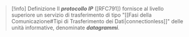 >[!info] Definizione
>Il ***protocollo IP*** (\[RFC791\]) fornisce al livello superiore un servizio di trasferimento di tipo "[[Fasi della Comunicazione#Tipi di Trasferimento dei Dati|connectionless]]" delle unità informative, denominate ***datagrammi***.

